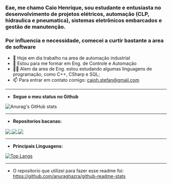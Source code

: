 ### Eae, me chamo Caio Henrique, sou estudante e entusiasta no desenvolvimento de projetos elétricos, automação (CLP, hidraulica e pneumatica), sistemas eletrônicos embarcados e gestão de manutenção. 
### Por influencia e necessidade, comecei a curtir bastante a area de software

- 🔭 Hoje em dia trabalho na area de automação industrial
- 🌱 Estou para me formar em Eng. de Controle e Automação
- 🌱🌱 Alem da area de Eng. estou estudando algumas linguagens de programação, como C++, CSharp e SQL;
- 📫 Para entrar em contato comigo: caioh.stefan@gmail.com

***
- **Segue o meu status no Github**

![Anurag's GitHub stats](https://github-readme-stats.vercel.app/api?username=thekayn&show_icons=true&count_private=true&theme=dracula#gh-dark-mode-only)

***

- **Repositorios bacanas:**

<a href="https://github.com/thekayn/Embarcados">
  <img align="center" src="https://github-readme-stats.vercel.app/api/pin/?username=thekayn&repo=Embarcados&theme=dracula" />
</a>
<a href="https://github.com/thekayn/system-dynamics">
  <img align="center" src="https://github-readme-stats.vercel.app/api/pin/?username=thekayn&repo=system-dynamics&theme=dracula" />
</a>
<a href="https://github.com/thekayn/Estudo_Csharp">
  <img align="center" src="https://github-readme-stats.vercel.app/api/pin/?username=thekayn&repo=Estudo_Csharp&theme=dracula" />
</a>


***

- **Principais Linguagens:**

[![Top Langs](https://github-readme-stats.vercel.app/api/top-langs/?username=thekayn&layout=compact&theme=dracula)](https://github.com/anuraghazra/github-readme-stats)

***

- O repositorio que utilizei para fazer esse readme foi: https://github.com/anuraghazra/github-readme-stats
